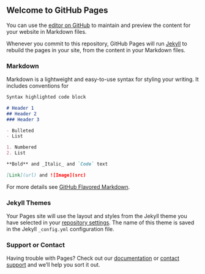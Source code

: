 <head>
               <script src="https://cdn.plot.ly/plotly-latest.min.js"></script>
</head>
<div id="tester" style="width:600px;height:250px;"></div>
<div id="myDiv" style="width:600px;height:250px;"></div>
<div id="myDiv1"></div>
<script>
	TESTER = document.getElementById('tester');
	Plotly.newPlot( TESTER, [{
	x: [1, 2, 3, 4, 5],
	y: [1, 2, 4, 8, 16] }], {
	margin: { t: 0 } } );
</script>

<script>
var data = [{
  type: "choroplethmapbox", locations: ["NY", "MA", "VT"], z: [-50, -10, -20],
  geojson: "https://raw.githubusercontent.com/python-visualization/folium/master/examples/data/us-states.json"
}];

var layout = {mapbox: {center: {lon: -74, lat: 43}, zoom: 3.5},
              width: 600, height:400};

var config = {mapboxAccessToken: "pk.eyJ1IjoiZmxvYnJlY2h0IiwiYSI6ImNrODRoaHI0bzE5bWYzdG1zMTZ4NmYxZTUifQ.vrpEIGfPE92RFKgQnYbPxA"};

Plotly.newPlot('myDiv', data, layout, config);
</script>

<script>
Plotly.d3.csv("https://raw.githubusercontent.com/plotly/datasets/master/gapminder_with_codes.csv", function(err, rows){

  function filter_and_unpack(rows, key, year) {
  return rows.filter(row => row['year'] == year).map(row => row[key])
  }

  var frames = []
  var slider_steps = []

  var n = 11;
  var num = 1952;
  for (var i = 0; i <= n; i++) {
    var z = filter_and_unpack(rows, 'lifeExp', num)
    var locations = filter_and_unpack(rows, 'iso_alpha', num)
    frames[i] = {data: [{z: z, locations: locations, text: locations}], name: num}
    slider_steps.push ({
        label: num.toString(),
        method: "animate",
        args: [[num], {
            mode: "immediate",
            transition: {duration: 300},
            frame: {duration: 300}
          }
        ]
      })
    num = num + 5
  }

var data = [{
      type: 'choropleth',
      locationmode: 'world',
      locations: frames[0].data[0].locations,
      z: frames[0].data[0].z,
      text: frames[0].data[0].locations,
      zauto: false,
      zmin: 30,
      zmax: 90

}];
var layout = {
    title: 'World Life Expectency<br>1952 - 2007',
    geo:{
       scope: 'world',
       countrycolor: 'rgb(255, 255, 255)',
       showland: true,
       landcolor: 'rgb(217, 217, 217)',
       showlakes: true,
       lakecolor: 'rgb(255, 255, 255)',
       subunitcolor: 'rgb(255, 255, 255)',
       lonaxis: {},
       lataxis: {}
    },
    updatemenus: [{
      x: 0.1,
      y: 0,
      yanchor: "top",
      xanchor: "right",
      showactive: false,
      direction: "left",
      type: "buttons",
      pad: {"t": 87, "r": 10},
      buttons: [{
        method: "animate",
        args: [null, {
          fromcurrent: true,
          transition: {
            duration: 200,
          },
          frame: {
            duration: 500
          }
        }],
        label: "Play"
      }, {
        method: "animate",
        args: [
          [null],
          {
            mode: "immediate",
            transition: {
              duration: 0
            },
            frame: {
              duration: 0
            }
          }
        ],
        label: "Pause"
      }]
    }],
    sliders: [{
      active: 0,
      steps: slider_steps,
      x: 0.1,
      len: 0.9,
      xanchor: "left",
      y: 0,
      yanchor: "top",
      pad: {t: 50, b: 10},
      currentvalue: {
        visible: true,
        prefix: "Year:",
        xanchor: "right",
        font: {
          size: 20,
          color: "#666"
        }
      },
      transition: {
        duration: 300,
        easing: "cubic-in-out"
      }
    }]
};

Plotly.newPlot('myDiv1', data, layout).then(function() {
    Plotly.addFrames('myDiv1', frames);
  });
})

</script>
## Welcome to GitHub Pages

You can use the [editor on GitHub](https://github.com/flobrec/plotly/edit/master/README.md) to maintain and preview the content for your website in Markdown files.

Whenever you commit to this repository, GitHub Pages will run [Jekyll](https://jekyllrb.com/) to rebuild the pages in your site, from the content in your Markdown files.

### Markdown

Markdown is a lightweight and easy-to-use syntax for styling your writing. It includes conventions for

```markdown
Syntax highlighted code block

# Header 1
## Header 2
### Header 3

- Bulleted
- List

1. Numbered
2. List

**Bold** and _Italic_ and `Code` text

[Link](url) and ![Image](src)
```

For more details see [GitHub Flavored Markdown](https://guides.github.com/features/mastering-markdown/).

### Jekyll Themes

Your Pages site will use the layout and styles from the Jekyll theme you have selected in your [repository settings](https://github.com/flobrec/plotly/settings). The name of this theme is saved in the Jekyll `_config.yml` configuration file.

### Support or Contact

Having trouble with Pages? Check out our [documentation](https://help.github.com/categories/github-pages-basics/) or [contact support](https://github.com/contact) and we’ll help you sort it out.
